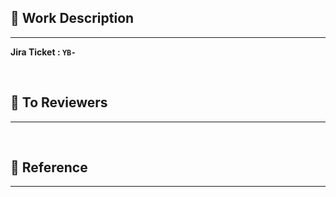 [//]: # (PR 제목 예시 : [Feature/YB-1]: 소셜 로그인 기능 구현)

## 📄 Work Description

---
<strong>Jira Ticket : `YB- `</strong>


<br/>



## 💬 To Reviewers
[//]: # (어떤 부분을 중점으로 리뷰해줬으면 하는지 작성해주세요)

---

<br/>

## 🔗 Reference
[//]: # (문제를 해결하면서 도움이 되었거나 참고했던 사이트 또는 코드 첨부)

---

